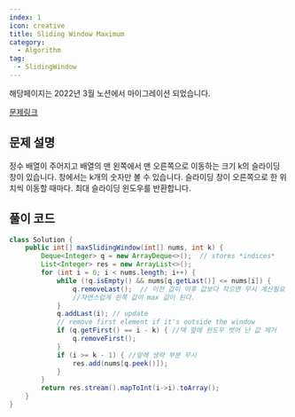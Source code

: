 ```yaml
---
index: 1
icon: creative
title: Sliding Window Maximum
category:
  - Algorithm
tag:
  - SlidingWindow
---
```


해당페이지는 2022년 3월 노션에서 마이그레이션 되었습니다.

[문제링크](https://leetcode.com/problems/sliding-window-maximum/)

## 문제 설명

정수 배열이 주어지고 배열의 맨 왼쪽에서 맨 오른쪽으로 이동하는 크기 k의 슬라이딩 창이 있습니다. 창에서는 k개의 숫자만 볼 수 있습니다. 슬라이딩 창이 오른쪽으로 한 위치씩 이동할 때마다. 최대 슬라이딩 윈도우를 반환합니다.

## 풀이 코드

```java
class Solution {
    public int[] maxSlidingWindow(int[] nums, int k) {
        Deque<Integer> q = new ArrayDeque<>();  // stores *indices*
        List<Integer> res = new ArrayList<>();
        for (int i = 0; i < nums.length; i++) {
            while (!q.isEmpty() && nums[q.getLast()] <= nums[i]) {
                q.removeLast();  // 이전 값이 이후 값보다 작으면 무시 계산필요 없는 값.
                //자연스럽게 왼쪽 값이 max 값이 된다.
            }
            q.addLast(i); // update
            // remove first element if it's outside the window
            if (q.getFirst() == i - k) { //덱 앞에 윈도우 벗어 난 값 제거
                q.removeFirst();
            }
            if (i >= k - 1) { //앞에 생략 부분 무시
                res.add(nums[q.peek()]);
            }
        }
        return res.stream().mapToInt(i->i).toArray();
    }
}
```
